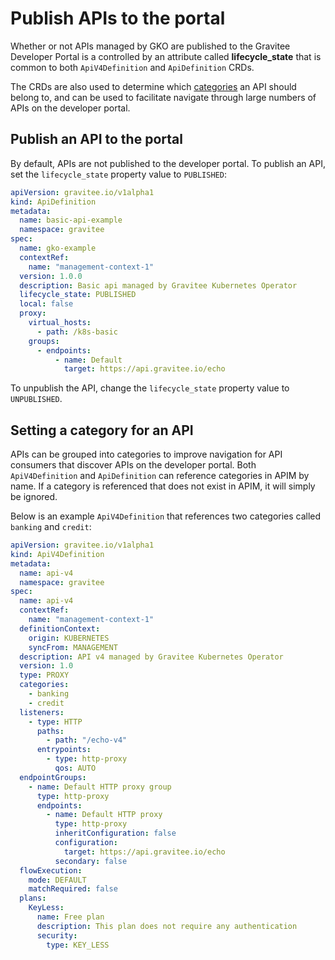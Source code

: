 # Publish APIs to the portal

Whether or not APIs managed by GKO are published to the Gravitee Developer Portal is a controlled by an attribute called **lifecycle\_state** that is common to both `ApiV4Definition` and `ApiDefinition` CRDs.

The CRDs are also used to determine which [categories](publish-apis-to-the-portal.md#setting-a-category-for-an-api) an API should belong to, and can be used to facilitate navigate through large numbers of APIs on the developer portal.

## Publish an API to the portal

By default, APIs are not published to the developer portal. To publish an API, set the `lifecycle_state` property value to `PUBLISHED`:

```yaml
apiVersion: gravitee.io/v1alpha1
kind: ApiDefinition
metadata:
  name: basic-api-example
  namespace: gravitee
spec:
  name: gko-example
  contextRef: 
    name: "management-context-1"
  version: 1.0.0
  description: Basic api managed by Gravitee Kubernetes Operator
  lifecycle_state: PUBLISHED
  local: false
  proxy:
    virtual_hosts:
      - path: /k8s-basic
    groups:
      - endpoints:
          - name: Default
            target: https://api.gravitee.io/echo
```

To unpublish the API, change the `lifecycle_state` property value to `UNPUBLISHED`.

## Setting a category for an API

APIs can be grouped into categories to improve navigation for API consumers that discover APIs on the developer portal. Both `ApiV4Definition` and `ApiDefinition` can reference categories in APIM by name. If a category is referenced that does not exist in APIM, it will simply be ignored.

Below is an example `ApiV4Definition` that references two categories called `banking` and `credit`:

```yaml
apiVersion: gravitee.io/v1alpha1
kind: ApiV4Definition
metadata:
  name: api-v4
  namespace: gravitee
spec:
  name: api-v4
  contextRef: 
    name: "management-context-1"
  definitionContext:
    origin: KUBERNETES
    syncFrom: MANAGEMENT
  description: API v4 managed by Gravitee Kubernetes Operator
  version: 1.0
  type: PROXY
  categories: 
    - banking
    - credit
  listeners:
    - type: HTTP
      paths:
        - path: "/echo-v4"
      entrypoints:
        - type: http-proxy
          qos: AUTO
  endpointGroups:
    - name: Default HTTP proxy group
      type: http-proxy
      endpoints:
        - name: Default HTTP proxy
          type: http-proxy
          inheritConfiguration: false
          configuration:
            target: https://api.gravitee.io/echo
          secondary: false
  flowExecution:
    mode: DEFAULT
    matchRequired: false
  plans:
    KeyLess:
      name: Free plan
      description: This plan does not require any authentication
      security:
        type: KEY_LESS
```
